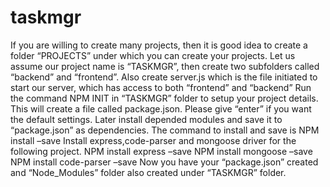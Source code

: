 # taskmgr
If you are willing to create many projects, then it is good idea to create a folder “PROJECTS” under which you can create your projects.
Let us assume our project name is “TASKMGR”, then create two subfolders called “backend” and “frontend”. Also create server.js which is the file initiated to start our server, which has access to both “frontend” and “backend”
Run the command NPM INIT in “TASKMGR” folder to setup your project details. This will create a file called package.json. Please give “enter” if you want the default settings. Later install depended modules and save it to “package.json” as dependencies.
The command to install and save is
NPM install <module Name> –save
Install express,code-parser and mongoose driver for the following project.
 NPM install express –save
NPM install mongoose –save
NPM install code-parser –save
Now you have your “package.json” created and “Node_Modules” folder also created under “TASKMGR” folder.
